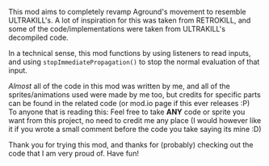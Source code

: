 This mod aims to completely revamp Aground's movement to resemble ULTRAKILL's.
A lot of inspiration for this was taken from RETROKILL, and some of the code/implementations were taken from ULTRAKILL's decompiled code.

In a technical sense, this mod functions by using listeners to read inputs, and using <code>stopImmediatePropagation()</code> to stop the normal evaluation of that input. 

<i>Almost</i> all of the code in this mod was written by me, and all of the sprites/animations used were made by me too, but credits for specific parts can be found in the related code (or mod.io page if this ever releases :P)</br>
To anyone that is reading this:
Feel free to take <b>ANY</b> code or sprite you want from this project, no need to credit me any place (I would however like it if you wrote a small comment before the code you take saying its mine :D)

Thank you for trying this mod, and thanks for (probably) checking out the code that I am very proud of.
Have fun!
